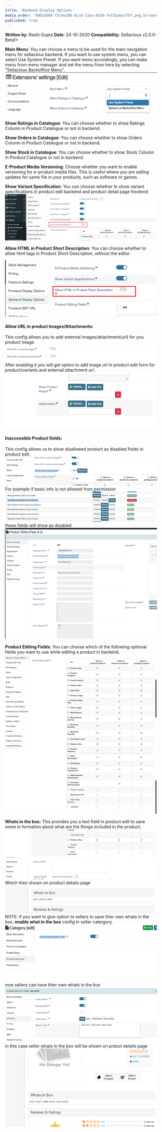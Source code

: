 ```yaml
---
title: 'Backend Display Options'
media_order: '90014569-f3c9a280-dcc4-11ea-8a7b-7ef1babce75f.png,Screenshot (10).png,2020-10-29-09-57-localhost.png,Screen Shot 2020-10-29 at 12.13.50 PM.png,Screenshot 2021-02-13 at 12.19.15 PM.png,Screenshot 2021-02-13 at 12.22.22 PM.png,Screenshot 2021-02-25 at 7.12.04 PM.png,test.png,test1.png,Screenshot 2021-02-25 at 7.27.38 PM.png,Screenshot 2021-02-25 at 7.32.07 PM.png,Screenshot 2021-02-25 at 7.34.57 PM.png,Screenshot 2021-02-25 at 7.37.30 PM.png,Screenshot 2021-02-25 at 7.39.36 PM.png,Screenshot 2021-02-25 at 7.42.28 PM.png'
published: true
---
```


**Written by**: Rashi Gupta
**Date**: 24-10-2020
**Compatibility**: Sellacious v2.0.0-Beta1+

**Main Menu**: You can choose a menu to be used for the main navigation menu for sellacious backend. If you want to use system menu, you can select Use System Preset. If you want menu accordingly, you can make menu from menu manager and set the menu from here by selecting "Sellacious Backoffice Menu".
![](Screen%20Shot%202020-10-29%20at%2012.13.50%20PM.png)

**Show Ratings in Catalogue**: You can choose whether to show Ratings Column in Product Catalogue or not in backend.

**Show Orders in Catalogue**: You can choose whether to show Orders Column in Product Catalogue or not in backend.

**Show Stock in Catalogue**: You can choose whether to show Stock Column in Product Catalogue or not in backend.

**E-Product Media Versioning**: Choose whether you want to enable versioning for e-product media files. This is useful where you are selling updates for same file in your products, such as software or games.

**Show Variant Specification**: You can choose whether to show variant specifications in product edit backend and product detail page frontend
![](90014569-f3c9a280-dcc4-11ea-8a7b-7ef1babce75f.png)

**Allow HTML in Product Short Description**: You can choose whether to allow html tags in Product Short Description, without the editor.

![](Screenshot%20%2810%29.png)

#### **Allow URL in product Images/Attachments:**
This config allows you to add external images/attachment(url) for you product image.
![](Screenshot%202021-02-13%20at%2012.19.15%20PM.png)
After enabling it you will get option to add image url in product edit form for product/variants and external attachment url.
![](Screenshot%202021-02-13%20at%2012.22.22%20PM.png)

#### Inaccessible Product fields:

This config allows us to show disallowed product as disabled fields in product edit.
![](Screenshot%202021-02-25%20at%207.12.04%20PM.png)
For example if basic info is not allowed from permission
![](test.png)
these fields will show as disabled
![](test1.png)

**Product Editing Fields**: You can choose which of the following optional fields you want to use while editing a product in backend.
![](2020-10-29-09-57-localhost.png)

**Whats in the box:**
This provides you a text field in product edit to save some in formation about what are the things included in the product.
![](Screenshot%202021-02-25%20at%207.27.38%20PM.png)
![](Screenshot%202021-02-25%20at%207.32.07%20PM.png)
Which then shown on product details page
![](Screenshot%202021-02-25%20at%207.34.57%20PM.png)
NOTE: if you want to give option to sellers to save thier own whats in the box, **enable what in the box** config in seller catergory.
![](Screenshot%202021-02-25%20at%207.37.30%20PM.png)
now sellers can have thier own whats in the box
![](Screenshot%202021-02-25%20at%207.39.36%20PM.png)
in this case seller whats in the box will be shown on prduct details page
![](Screenshot%202021-02-25%20at%207.42.28%20PM.png)


